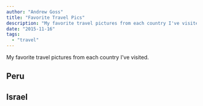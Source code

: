 ```yaml
---
author: "Andrew Goss"
title: "Favorite Travel Pics"
description: "My favorite travel pictures from each country I've visited."
date: "2015-11-16"
tags:
  - "travel"
---
```


My favorite travel pictures from each country I've visited.

## Peru

## Israel
